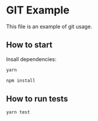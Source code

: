 # GIT Example

This file is an example of git usage.

## How to start

Insall dependencies:

```sh
yarn

npm install
```

## How to run tests


```sh
yarn test
```
